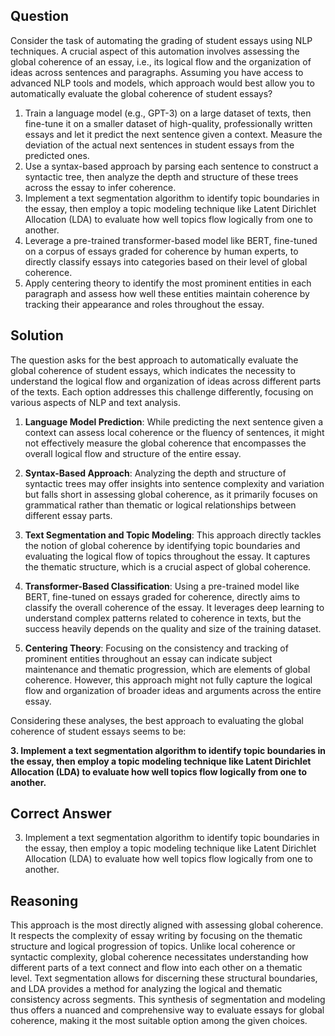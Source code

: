 ## Question
Consider the task of automating the grading of student essays using NLP techniques. A crucial aspect of this automation involves assessing the global coherence of an essay, i.e., its logical flow and the organization of ideas across sentences and paragraphs. Assuming you have access to advanced NLP tools and models, which approach would best allow you to automatically evaluate the global coherence of student essays?

1. Train a language model (e.g., GPT-3) on a large dataset of texts, then fine-tune it on a smaller dataset of high-quality, professionally written essays and let it predict the next sentence given a context. Measure the deviation of the actual next sentences in student essays from the predicted ones.
2. Use a syntax-based approach by parsing each sentence to construct a syntactic tree, then analyze the depth and structure of these trees across the essay to infer coherence.
3. Implement a text segmentation algorithm to identify topic boundaries in the essay, then employ a topic modeling technique like Latent Dirichlet Allocation (LDA) to evaluate how well topics flow logically from one to another.
4. Leverage a pre-trained transformer-based model like BERT, fine-tuned on a corpus of essays graded for coherence by human experts, to directly classify essays into categories based on their level of global coherence.
5. Apply centering theory to identify the most prominent entities in each paragraph and assess how well these entities maintain coherence by tracking their appearance and roles throughout the essay.

## Solution
The question asks for the best approach to automatically evaluate the global coherence of student essays, which indicates the necessity to understand the logical flow and organization of ideas across different parts of the texts. Each option addresses this challenge differently, focusing on various aspects of NLP and text analysis.

1. **Language Model Prediction**: While predicting the next sentence given a context can assess local coherence or the fluency of sentences, it might not effectively measure the global coherence that encompasses the overall logical flow and structure of the entire essay.
   
2. **Syntax-Based Approach**: Analyzing the depth and structure of syntactic trees may offer insights into sentence complexity and variation but falls short in assessing global coherence, as it primarily focuses on grammatical rather than thematic or logical relationships between different essay parts.
   
3. **Text Segmentation and Topic Modeling**: This approach directly tackles the notion of global coherence by identifying topic boundaries and evaluating the logical flow of topics throughout the essay. It captures the thematic structure, which is a crucial aspect of global coherence.
   
4. **Transformer-Based Classification**: Using a pre-trained model like BERT, fine-tuned on essays graded for coherence, directly aims to classify the overall coherence of the essay. It leverages deep learning to understand complex patterns related to coherence in texts, but the success heavily depends on the quality and size of the training dataset.
   
5. **Centering Theory**: Focusing on the consistency and tracking of prominent entities throughout an essay can indicate subject maintenance and thematic progression, which are elements of global coherence. However, this approach might not fully capture the logical flow and organization of broader ideas and arguments across the entire essay.

Considering these analyses, the best approach to evaluating the global coherence of student essays seems to be:

**3. Implement a text segmentation algorithm to identify topic boundaries in the essay, then employ a topic modeling technique like Latent Dirichlet Allocation (LDA) to evaluate how well topics flow logically from one to another.**

## Correct Answer
3. Implement a text segmentation algorithm to identify topic boundaries in the essay, then employ a topic modeling technique like Latent Dirichlet Allocation (LDA) to evaluate how well topics flow logically from one to another.

## Reasoning
This approach is the most directly aligned with assessing global coherence. It respects the complexity of essay writing by focusing on the thematic structure and logical progression of topics. Unlike local coherence or syntactic complexity, global coherence necessitates understanding how different parts of a text connect and flow into each other on a thematic level. Text segmentation allows for discerning these structural boundaries, and LDA provides a method for analyzing the logical and thematic consistency across segments. This synthesis of segmentation and modeling thus offers a nuanced and comprehensive way to evaluate essays for global coherence, making it the most suitable option among the given choices.